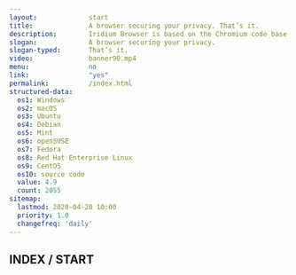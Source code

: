 ```yaml
---
layout:				start
title:				A browser securing your privacy. That’s it.
description:		Iridium Browser is based on the Chromium code base. All modifications enhance the privacy of the user and make sure the most secure technologies are used.
slogan:				A browser securing your privacy.
slogan-typed:		That’s it.
video:				banner90.mp4
menu:				no
link:				"yes"
permalink:			/index.html
structured-data:
  os1: Windows
  os2: macOS
  os3: Ubuntu
  os4: Debian
  os5: Mint
  os6: openSUSE
  os7: Fedora
  os8: Red Hat Enterprise Linux
  os9: CentOS
  os10: source code
  value: 4.9
  count: 2055
sitemap:
  lastmod: 2020-04-20 10:00
  priority: 1.0
  changefreq: 'daily'
---
```

## INDEX / START #